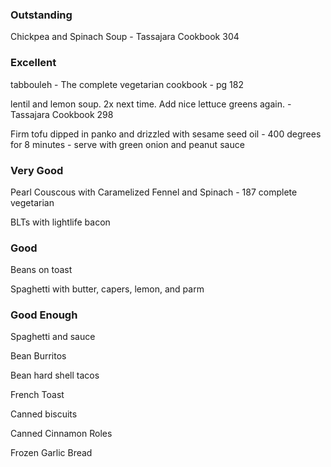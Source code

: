 ### Outstanding

Chickpea and Spinach Soup - Tassajara Cookbook 304

### Excellent

tabbouleh - The complete vegetarian cookbook - pg 182

lentil and lemon soup. 2x next time. Add nice lettuce greens again. - Tassajara Cookbook 298

Firm tofu dipped in panko and drizzled with sesame seed oil - 400 degrees for 8 minutes - serve with green onion and peanut sauce 

### Very Good

Pearl Couscous with Caramelized Fennel and Spinach - 187 complete vegetarian

BLTs with lightlife bacon


### Good

Beans on toast

Spaghetti with butter, capers, lemon, and parm


### Good Enough

Spaghetti and sauce

Bean Burritos

Bean hard shell tacos

French Toast

Canned biscuits

Canned Cinnamon Roles

Frozen Garlic Bread
